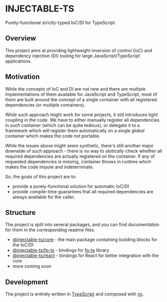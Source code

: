 # INJECTABLE-TS

Purely-functional strictly-typed IoC/DI for TypeScript.

## Overview

This project aims at providing lightweight inversion of control (IoC) and dependency injection (DI) tooling for large JavaScript/TypeScript applications.

## Motivation

While the concepts of IoC and DI are not new and there are multiple implementations of them available for JavaScript and TypeScript,
most of them are built around the concept of a single container with all registered dependencies (or multiple containers).

While such approach might work for some projects, it still introduces tight coupling in the code.
We have to either manually register all dependencies in such container (which can be quite tedious),
or delegate it to a framework which will register them automatically on a single _global_ container which makes the code not portable.

While the issues above might seem synthetic, there's still another major downside of such approach -
there is no way to _statically_ check whether all required dependencies are actually registered on the container.
If any of requested dependencies is missing, container throws in runtime which makes the code impure and indeterminate.

So, the goals of this project are to:

- provide a purely-functional solution for automatic IoC/DI
- provide compile-time guarantees that all required dependencies are always available for the caller.

## Structure

The project is split into several packages, and you can find documentation for them in the corresponding readme files.

- [@injectable-ts/core](./packages/core/README.md) - the main package containing building blocks for the IoC/DI
- [@injectable-ts/fp-ts](./packages/fp-ts/README.md) - bindings for [fp-ts](https://github.com/gcanti/fp-ts/) library
- [@injectable-ts/react](./packages/react/README.md) - bindings for React for better integration with the core
- more coming soon

## Development

The project is entirely written in [TypeScript](https://www.typescriptlang.org/) and composed with [nx](https://nx.dev/).
